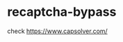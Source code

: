 # recaptcha-bypass
check https://www.capsolver.com/ 



















                                                                        